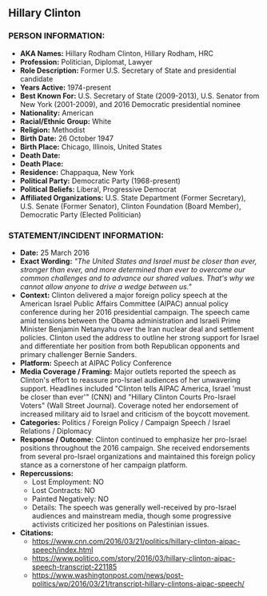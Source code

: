 ## Hillary Clinton

### PERSON INFORMATION:
- **AKA Names:** Hillary Rodham Clinton, Hillary Rodham, HRC
- **Profession:** Politician, Diplomat, Lawyer
- **Role Description:** Former U.S. Secretary of State and presidential candidate
- **Years Active:** 1974-present
- **Best Known For:** U.S. Secretary of State (2009-2013), U.S. Senator from New York (2001-2009), and 2016 Democratic presidential nominee
- **Nationality:** American
- **Racial/Ethnic Group:** White
- **Religion:** Methodist
- **Birth Date:** 26 October 1947
- **Birth Place:** Chicago, Illinois, United States
- **Death Date:** 
- **Death Place:** 
- **Residence:** Chappaqua, New York
- **Political Party:** Democratic Party (1968-present)
- **Political Beliefs:** Liberal, Progressive Democrat
- **Affiliated Organizations:** U.S. State Department (Former Secretary), U.S. Senate (Former Senator), Clinton Foundation (Board Member), Democratic Party (Elected Politician)

### STATEMENT/INCIDENT INFORMATION:
- **Date:** 25 March 2016
- **Exact Wording:** *"The United States and Israel must be closer than ever, stronger than ever, and more determined than ever to overcome our common challenges and to advance our shared values. That's why we cannot allow anyone to drive a wedge between us."*
- **Context:** Clinton delivered a major foreign policy speech at the American Israel Public Affairs Committee (AIPAC) annual policy conference during her 2016 presidential campaign. The speech came amid tensions between the Obama administration and Israeli Prime Minister Benjamin Netanyahu over the Iran nuclear deal and settlement policies. Clinton used the address to outline her strong support for Israel and differentiate her position from both Republican opponents and primary challenger Bernie Sanders.
- **Platform:** Speech at AIPAC Policy Conference
- **Media Coverage / Framing:** Major outlets reported the speech as Clinton's effort to reassure pro-Israel audiences of her unwavering support. Headlines included "Clinton tells AIPAC America, Israel 'must be closer than ever'" (CNN) and "Hillary Clinton Courts Pro-Israel Voters" (Wall Street Journal). Coverage noted her endorsement of increased military aid to Israel and criticism of the boycott movement.
- **Categories:** Politics / Foreign Policy / Campaign Speech / Israel Relations / Diplomacy
- **Response / Outcome:** Clinton continued to emphasize her pro-Israel positions throughout the 2016 campaign. She received endorsements from several pro-Israel organizations and maintained this foreign policy stance as a cornerstone of her campaign platform.
- **Repercussions:**
  - Lost Employment: NO
  - Lost Contracts: NO
  - Painted Negatively: NO
  - Details: The speech was generally well-received by pro-Israel audiences and mainstream media, though some progressive activists criticized her positions on Palestinian issues.
- **Citations:** 
  - https://www.cnn.com/2016/03/21/politics/hillary-clinton-aipac-speech/index.html
  - https://www.politico.com/story/2016/03/hillary-clinton-aipac-speech-transcript-221185
  - https://www.washingtonpost.com/news/post-politics/wp/2016/03/21/transcript-hillary-clintons-aipac-speech/